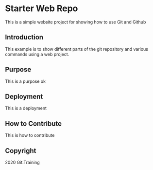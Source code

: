 # Starter Web Repo
This is a simple website project for
showing how to use Git and Github

## Introduction
This example is to show different parts of the git repository and various commands using a web project.

## Purpose
This is a purpose ok
## Deployment
This is a deployment

## How to Contribute
This is how to contribute

## Copyright

2020 Git.Training